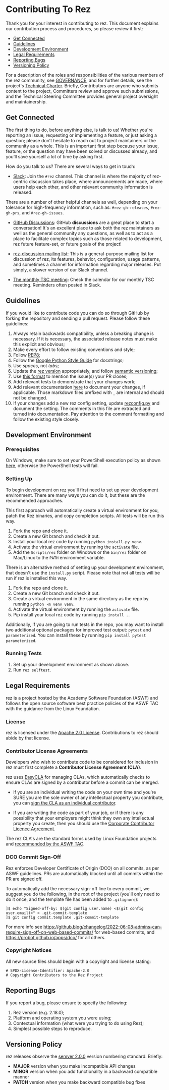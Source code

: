 # Contributing To Rez

Thank you for your interest in contributing to rez.
This document explains our contribution process and procedures, so please review it first:

* [Get Connected](#Get-Connected)
* [Guidelines](#Guidelines)
* [Development Environment](#Development-Environment)
* [Legal Requirements](#Legal-Requirements)
* [Reporting Bugs](#Reporting-Bugs)
* [Versioning Policy](#Versioning-Policy)

For a description of the roles and responsibilities of the various members of the rez community, see [GOVERNANCE](GOVERNANCE.md), and
for further details, see the project's
[Technical Charter](https://github.com/AcademySoftwareFoundation/foundation/blob/main/project_charters/rez-charter.pdf). Briefly, Contributors are anyone
who submits content to the project, Committers review and approve such
submissions, and the Technical Steering Committee provides general project
oversight and maintainership.

## Get Connected

The first thing to do, before anything else, is talk to us! Whether you're
reporting an issue, requesting or implementing a feature, or just asking a
question; please don’t hesitate to reach out to project maintainers or the
community as a whole. This is an important first step because your issue,
feature, or the question may have been solved or discussed already, and you’ll
save yourself a lot of time by asking first.

How do you talk to us? There are several ways to get in touch:

* [Slack](https://slack.aswf.io):
Join the ``#rez`` channel. This channel is where the majority of rez-centric
discussion takes place, where announcements are made, where users help each
other, and other relevant community information is released.

There are a number of other helpful channels as well, depending on your
tolerance for high-frequency information, such as:
``#rez-gh-releases``, ``#rez-gh-prs``, and ``#rez-gh-issues``.

* [GitHub Discussions](https://github.com/AcademySoftwareFoundation/rez/discussions):
GitHub **discussions** are a great place to start a conversation! It's an
excellent place to ask both the rez maintainers as well as the general community
any questions, as well as to act as a place to facilitate complex topics such as
those related to development, rez future feature-set, or future goals of the
project!

* [rez-discussion mailing list](https://lists.aswf.io/g/rez-discussion/):
This is a general-purpose mailing list for discussion of rez, its features,
behavior, configuration, usage patterns, and sometimes a channel for information
regarding major releases. Put simply, a slower version of our Slack channel.

* [The monthly TSC meeting](https://www.aswf.io/meeting-calendar/):
Check the calendar for our monthly TSC meeting. Reminders often posted in Slack.

## Guidelines

If you would like to contribute code you can do so through GitHub by forking the
repository and sending a pull request. Please follow these guidelines:

1.  Always retain backwards compatibility, unless a breaking change is necessary. If it is
    necessary, the associated release notes must make this explicit and obvious;
2.  Make every effort to follow existing conventions and style;
3.  Follow [PEP8](https://www.python.org/dev/peps/pep-0008/);
4.  Follow the [Google Python Style Guide](https://google.github.io/styleguide/pyguide.html)
    for docstrings;
5.  Use *spaces*, not *tabs*;
6.  Update the [rez version](src/rez/utils/_version.py) appropriately, and follow
    [semantic versioning](https://semver.org/);
7.  Use [this format](https://help.github.com/articles/closing-issues-using-keywords/)
    to mention the issue(s) your PR closes;
8.  Add relevant tests to demonstrate that your changes work;
9.  Add relevant documentation [here](docs/source) to document your changes, if applicable. Those
    markdown files prefixed with `_` are internal and should not be changed.
10. If your changes add a new rez config setting, update [rezconfig.py](src/rez/rezconfig.py) and
    document the setting. The comments in this file are extracted and turned into documentation. Pay
    attention to the comment formatting and follow the existing style closely.

## Development Environment

### Prerequisites 

On Windows, make sure to set your PowerShell execution policy as shown [here](https://learn.microsoft.com/en-us/powershell/module/microsoft.powershell.security/set-executionpolicy?view=powershell-5.1),
otherwise the PowerShell tests will fail.

### Setting Up

To begin development on rez you'll first need to set up your development environment. There are many 
ways you can do it, but these are the recommended approaches.

This first approach will automatically create a virtual environment for you, patch the Rez binaries, 
and copy completion scripts. All tests will be run this way.

1. Fork the repo and clone it.
2. Create a new Git branch and check it out.
3. Install your local rez code by running `python install.py venv`.
4. Activate the virtual environment by running the `activate` file.
5. Add the `Scripts/rez` folder on Windows or the `bin/rez` folder on Mac/Linux to the `PATH` environment variable.

There is an alternative method of setting up your development environment, that doesn't use the `install.py`
script. Please note that not all tests will be run if rez is installed this way.

1. Fork the repo and clone it.
2. Create a new Git branch and check it out.
3. Create a virtual environment in the same directory as the repo by running `python -m venv venv`.
4. Activate the virtual environment by running the `activate` file.
5. Pip install your local rez code by running `pip install .`.

Additionally, if you are going to run tests in the repo, you may want to install two additional optional 
packages for improved test output: `pytest` and `parameterized`. You can install these by running 
`pip install pytest parameterized`.

### Running Tests

1. Set up your development environment as shown above.
2. Run `rez selftest`.

## Legal Requirements

rez is a project hosted by the Academy Software Foundation (ASWF) and
follows the open source software best practice policies of the ASWF TAC with the
guidance from the Linux Foundation.

### License

rez is licensed under the [Apache 2.0 License](LICENSE). Contributions to rez
should abide by that license.

### Contributor License Agreements

Developers who wish to contribute code to be considered for inclusion
in rez must first complete a **Contributor License Agreement
(CLA)**.

rez uses [EasyCLA](https://lfx.linuxfoundation.org/tools/easycla) for managing CLAs, which
automatically checks to ensure CLAs are signed by a contributor before a commit
can be merged.

* If you are an individual writing the code on your own time and
  you're SURE you are the sole owner of any intellectual property you
  contribute, you can
  [sign the CLA as an individual contributor](https://docs.linuxfoundation.org/lfx/easycla/contributors/individual-contributor).

* If you are writing the code as part of your job, or if there is any
  possibility that your employers might think they own any
  intellectual property you create, then you should use the 
  [Corporate Contributor Licence Agreement](https://docs.linuxfoundation.org/lfx/easycla/contributors/corporate-contributor).

The rez CLA's are the standard forms used by Linux Foundation projects and
[recommended by the ASWF TAC](https://github.com/AcademySoftwareFoundation/tac/blob/main/process/contributing.md#contributor-license-agreement-cla).

### DCO Commit Sign-Off

Rez enforces Developer Certificate of Origin (DCO) on all commits, as per ASWF guidelines. PRs are automatically blocked until all commits within the PR are signed off.

To automatically add the necessary sign-off line to every commit, we suggest you do the following,
in the root of the project (you'll only need to do it once, and the template file has been added
to `.gitignore`):

```
]$ echo "Signed-off-by: $(git config user.name) <$(git config user.email)>" > .git-commit-template
]$ git config commit.template .git-commit-template
```

For more info see https://github.blog/changelog/2022-06-08-admins-can-require-sign-off-on-web-based-commits/
for web-based commits, and https://probot.github.io/apps/dco/ for all others.

### Copyright Notices

All new source files should begin with a copyright and license stating:

```
# SPDX-License-Identifier: Apache-2.0
# Copyright Contributors to the Rez Project
```

## Reporting Bugs

If you report a bug, please ensure to specify the following:

1.  Rez version (e.g. 2.18.0);
2.  Platform and operating system you were using;
3.  Contextual information (what were you trying to do using Rez);
4.  Simplest possible steps to reproduce.

## Versioning Policy

rez releases observe the [semver 2.0.0](https://semver.org/) version numbering standard.
Briefly:

* **MAJOR** version when you make incompatible API changes
* **MINOR** version when you add functionality in a backward compatible manner
* **PATCH** version when you make backward compatible bug fixes
